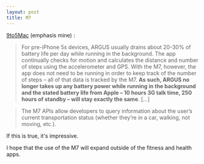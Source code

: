```yaml
---
layout: post
title: M7
---
```


[9to5Mac](http://9to5mac.com/2013/09/29/more-m7-details-data-storage-battery-life-android-motion-coprocessor-adoption/) (emphasis mine) :

> For pre-iPhone 5s devices, ARGUS usually drains about 20-30% of battery life per day while running in the background. The app continually checks for motion and calculates the distance and number of steps using the accelerometer and GPS. With the M7, however, the app does not need to be running in order to keep track of the number of steps – all of that data is tracked by the M7. **As such, ARGUS no longer takes up any battery power while running in the background and the stated battery life from Apple – 10 hours 3G talk time, 250 hours of standby – will stay exactly the same**. […]

> The M7 APIs allow developers to query information about the user’s current transportation status (whether they’re in a car, walking, not moving, etc.).

If this is true, it's impressive. 

I hope that the use of the M7 will expand outside of the fitness  and health apps.